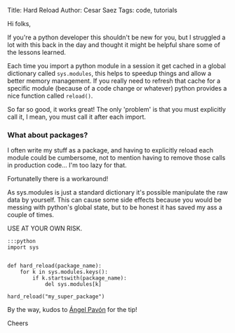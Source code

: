 Title: Hard Reload
Author: Cesar Saez
Tags: code, tutorials

Hi folks,

If you're a python developer this shouldn't be new for you, but I struggled
a lot with this back in the day and thought it might be helpful share
some of the lessons learned.

Each time you import a python module in a session it get cached in a global
dictionary called `sys.modules`, this helps to speedup things and allow a better
memory management. If you really need to refresh that cache for a specific module
(because of a code change or whatever) python provides a nice function
called `reload()`.

So far so good, it works great! The only 'problem' is that you must
explicitly call it, I mean, you must call it after each import.

### What about packages?

I often write my stuff as a package, and having to explicitly reload each
module could be cumbersome, not to mention having to remove those calls in
production code... I'm too lazy for that.

Fortunatelly there is a workaround!

As sys.modules is just a standard dictionary it's possible manipulate the
raw data by yourself. This can cause some side effects because you would
be messing with python's global state, but to be honest it has saved my
ass a couple of times.

USE AT YOUR OWN RISK.

    :::python
    import sys


    def hard_reload(package_name):
        for k in sys.modules.keys():
            if k.startswith(package_name):
                del sys.modules[k]

    hard_reload("my_super_package")

By the way, kudos to [Ángel Pavón](http://agedito.com) for the tip!

Cheers
